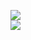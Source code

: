 [![](https://img.shields.io/badge/Made%20With-Github%20Spray-lightgrey.svg?style=for-the-badge&logo=github)](https://github.com/Annihil/github-spray#19214)  
[![](https://i.imgur.com/2DrTn0Z.gif)](https://github.com/Annihil/github-spray)